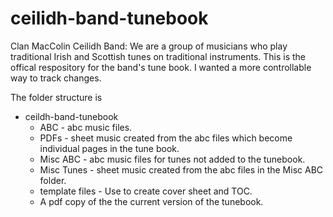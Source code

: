 # ceilidh-band-tunebook
Clan MacColin Ceilidh Band: We are a group of musicians who play traditional Irish and Scottish tunes on traditional instruments.
This is the offical respository for the band's tune book. I wanted a more controllable way to track changes.

The folder structure is
* ceildh-band-tunebook
  * ABC - abc music files.
  * PDFs - sheet music created from the abc files which become individual pages in the tune book.
  * Misc ABC - abc music files for tunes not added to the tunebook.
  * Misc Tunes - sheet music created from the abc files in the Misc ABC folder.
  * template files - Use to create cover sheet and TOC.
  * A pdf copy of the the current version of the tunebook.
